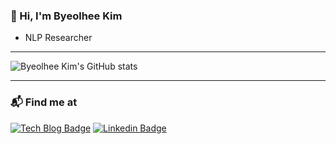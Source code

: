 ### 👋 Hi, I'm Byeolhee Kim
* NLP Researcher
---- 

![Byeolhee Kim's GitHub stats](https://github-readme-stats.vercel.app/api?username=kimbyeolhee&show_icons=true&bg_color=00000000)

---

### 📬 Find me at

[![Tech Blog Badge](http://img.shields.io/badge/-Tech%20blog-00AD9F?style=flat-square&logo=netlify&link=https://life-is-also-pizza.tistory.com/)](https://life-is-also-pizza.tistory.com/) [![Linkedin Badge](https://img.shields.io/badge/-LinkedIn-blue?style=flat-square&logo=Linkedin&logoColor=white&link=https://www.linkedin.com/in/kimbyeolhee/)](https://www.linkedin.com/in/kimbyeolhee/)
